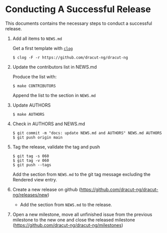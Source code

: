 # Conducting A Successful Release

This documents contains the necessary steps to conduct a successful release.

1. Add all items to `NEWS.md`

    Get a first template with [`clog`](https://github.com/clog-tool/clog-cli)
    ```console
    $ clog -F -r https://github.com/dracut-ng/dracut-ng
    ```

2. Update the contributors list in NEWS.md

   Produce the list with:
   ```console
   $ make CONTRIBUTORS
   ```

   Append the list to the section in `NEWS.md`

3. Update AUTHORS

   ```console
   $ make AUTHORS
   ```

4. Check in AUTHORS and NEWS.md

   ```console
   $ git commit -m "docs: update NEWS.md and AUTHORS" NEWS.md AUTHORS
   $ git push origin main
   ```

5. Tag the release, validate the tag and push

   ```console
   $ git tag -s 060
   $ git tag -v 060
   $ git push --tags
   ```

   Add the section from `NEWS.md` to the git tag message excluding the Rendered
   view entry.

6. Create a new release on github (https://github.com/dracut-ng/dracut-ng/releases/new)
   - Add the section from `NEWS.md` to the release.

7. Open a new milestone, move all unfinished issue from the previous milestone to the new one and close the released milestone (https://github.com/dracut-ng/dracut-ng/milestones)
